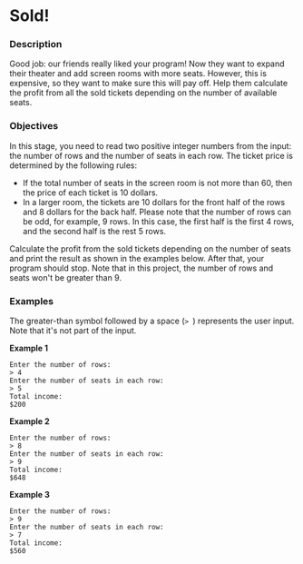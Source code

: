 # Sold!

<div class="step-text">
<h3 id="description">Description</h3>
<p>Good job: our friends really liked your program! Now they want to expand their theater and add screen rooms with more seats. However, this is expensive, so they want to make sure this will pay off. Help them calculate the profit from all the sold tickets depending on the number of available seats.</p>
<h3 id="objectives">Objectives</h3>
<p>In this stage, you need to read two positive integer numbers from the input: the number of rows and the number of seats in each row. The ticket price is determined by the following rules:</p>
<ul>
<li>If the total number of seats in the screen room is not more than 60, then the price of each ticket is 10 dollars.</li>
<li>In a larger room, the tickets are 10 dollars for the front half of the rows and 8 dollars for the back half. Please note that the number of rows can be odd, for example, 9 rows. In this case, the first half is the first 4 rows, and the second half is the rest 5 rows.</li>
</ul>
<p>Calculate the profit from the sold tickets depending on the number of seats and print the result as shown in the examples below. After that, your program should stop. Note that in this project, the number of rows and seats won't be greater than 9.</p>
<h3 id="examples">Examples</h3>
<p>The greater-than symbol followed by a space (<code class="java">&gt; </code>) represents the user input. Note that it's not part of the input.</p>
<p><strong>Example 1</strong></p>
<pre><code class="language-no-highlight">Enter the number of rows:
&gt; 4
Enter the number of seats in each row:
&gt; 5
Total income:
$200</code></pre>
<p><strong>Example 2</strong></p>
<pre><code class="language-no-highlight">Enter the number of rows:
&gt; 8
Enter the number of seats in each row:
&gt; 9
Total income:
$648</code></pre>
<p><strong>Example 3</strong></p>
<pre><code class="language-no-highlight">Enter the number of rows:
&gt; 9
Enter the number of seats in each row:
&gt; 7
Total income:
$560</code></pre>
</div>
